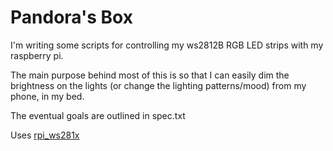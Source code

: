 # Pandora's Box

I'm writing some scripts for controlling my ws2812B RGB LED strips with my raspberry pi.

The main purpose behind most of this is so that I can easily dim the brightness on the lights (or change the lighting patterns/mood) from my phone, in my bed.

The eventual goals are outlined in spec.txt

Uses [rpi\_ws281x](https://github.com/jgarff/rpi_ws281x)

